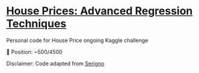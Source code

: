 # [House Prices: Advanced Regression Techniques](https://www.kaggle.com/c/house-prices-advanced-regression-techniques)
Personal code for House Price ongoing Kaggle challenge

🏅 Position: ~500/4500

Disclaimer:
      Code adapted from [Serigno](https://www.kaggle.com/serigne/stacked-regressions-top-4-on-leaderboard)
